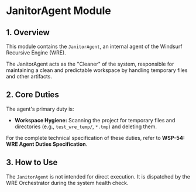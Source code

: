 # JanitorAgent Module

## 1. Overview

This module contains the `JanitorAgent`, an internal agent of the Windsurf Recursive Engine (WRE).

The JanitorAgent acts as the "Cleaner" of the system, responsible for maintaining a clean and predictable workspace by handling temporary files and other artifacts.

## 2. Core Duties

The agent's primary duty is:
-   **Workspace Hygiene:** Scanning the project for temporary files and directories (e.g., `test_wre_temp/`, `*.tmp`) and deleting them.

For the complete technical specification of these duties, refer to **WSP-54: WRE Agent Duties Specification**.

## 3. How to Use

The `JanitorAgent` is not intended for direct execution. It is dispatched by the WRE Orchestrator during the system health check. 